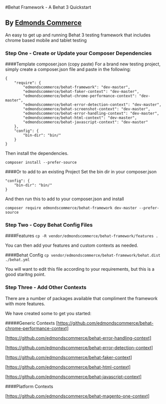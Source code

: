 #Behat Framework - A Behat 3 Quickstart
## By [Edmonds Commerce](https://www.edmondscommerce.co.uk)

An easy to get up and running Behat 3 testing framework that includes chrome based mobile and tablet testing

### Step One - Create or Update your Composer Dependencies

####Template composer.json (copy paste)
For a brand new testing project, simply create a composer.json file and paste in the following:

    {
        "require": {
            "edmondscommerce/behat-framework": "dev-master",
            "edmondscommerce/behat-faker-context": "dev-master",
            "edmondscommerce/behat-chrome-performance-context": "dev-master",
            "edmondscommerce/behat-error-detection-context": "dev-master",
            "edmondscommerce/behat-screenshot-context": "dev-master",
            "edmondscommerce/behat-error-handling-context": "dev-master",
            "edmondscommerce/behat-html-context": "dev-master",
            "edmondscommerce/behat-javascript-context": "dev-master"
        },
        "config": {
            "bin-dir": "bin/"
        }
    }
    
Then install the dependencies.

    composer install --prefer-source

####Or to add to an existing Project
Set the bin dir in your composer.json
    
    "config": {
        "bin-dir": "bin/"
    }

And then run this to add to your composer.json and install

    composer require edmondscommerce/behat-framework dev-master --prefer-source

### Step Two - Copy Behat Config Files

####Features
`cp -R vendor/edmondscommerce/behat-framework/features .`

You can then add your features and custom contexts as needed.

####Behat Config
`cp vendor/edmondscommerce/behat-framework/behat.dist ./behat.yml`

You will want to edit this file according to your requirements, but this is a good staritng point.

### Step Three - Add Other Contexts

There are a number of packages available that compliment the framework with more features.

We have created some to get you started:

#####Generic Contexts
[https://github.com/edmondscommerce/behat-chrome-performance-context]

[https://github.com/edmondscommerce/behat-error-handling-context]

[https://github.com/edmondscommerce/behat-error-detection-context]

[https://github.com/edmondscommerce/behat-faker-context]

[https://github.com/edmondscommerce/behat-html-context]

[https://github.com/edmondscommerce/behat-javascript-context]

####Platform Contexts

[https://github.com/edmondscommerce/behat-magento-one-context]
